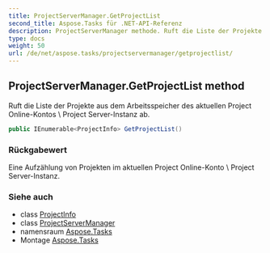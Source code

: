 ```yaml
---
title: ProjectServerManager.GetProjectList
second_title: Aspose.Tasks für .NET-API-Referenz
description: ProjectServerManager methode. Ruft die Liste der Projekte aus dem Arbeitsspeicher des aktuellen Project OnlineKontos  Project ServerInstanz ab.
type: docs
weight: 50
url: /de/net/aspose.tasks/projectservermanager/getprojectlist/
---
```

## ProjectServerManager.GetProjectList method

Ruft die Liste der Projekte aus dem Arbeitsspeicher des aktuellen Project Online-Kontos \ Project Server-Instanz ab.

```csharp
public IEnumerable<ProjectInfo> GetProjectList()
```

### Rückgabewert

Eine Aufzählung von Projekten im aktuellen Project Online-Konto \ Project Server-Instanz.

### Siehe auch

* class [ProjectInfo](../../projectinfo/)
* class [ProjectServerManager](../)
* namensraum [Aspose.Tasks](../../projectservermanager/)
* Montage [Aspose.Tasks](../../../)


